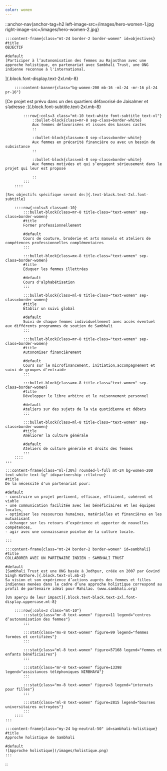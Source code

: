```yaml
---
color: women
---
```


::anchor-nav{anchor-tag=h2 left-image-src=/images/hero-women-1.jpg right-image-src=/images/hero-women-2.jpg}

    :::content-frame{class="mt-24 border-2 border-women" id=objectives}
    #title
    OBJECTIF

    #default
    [Participer à l’autonomisation des femmes au Rajasthan avec une approche holistique, en partenariat avec Sambhali Trust, une ONG indienne reconnue à l'international.
]{.block.font-display.text-2xl.mb-8}

        ::::content-banner{class="bg-women-200 mb-16 -ml-24 -mr-16 pl-24 pr-16"}
[Ce projet est prévu dans un des quartiers défavorisé de Jaisalmer et s’adresse :]{.block.font-subtitle.text-2xl.mb-8}

            :::row{:cols=3 class="mt-10 text-white font-subtitle text-xl"}
                ::bullet-block{class=mr-8 sep-class=border-white}
                Aux femmes défavorisées et issues des basses castes
                ::

                ::bullet-block{class=mx-8 sep-class=border-white}
                Aux femmes en précarité financière ou avec un besoin de subsistance
                ::

                ::bullet-block{class=ml-8 sep-class=border-white}
                Aux femmes motivées et qui s’engagent sérieusement dans le projet qui leur est proposé

                ::
            :::
        ::::

    [Ses objectifs spécifique seront de:]{.text-black.text-2xl.font-subtitle}

        ::::row{:cols=3 class=mt-10}
            :::bullet-block{class=mr-8 title-class="text-women" sep-class=border-women}
            #title
            Former professionnellement

            #default
            Cours de couture, broderie et arts manuels et ateliers de compétences professionnelles complémentaires
            :::
    
            :::bullet-block{class=mx-8 title-class="text-women" sep-class=border-women}
            #title
            Eduquer les femmes illettrées
            
            #default
            Cours d'alphabétisation
            :::
            
            :::bullet-block{class=ml-8 title-class="text-women" sep-class=border-women}
            #title
            Établir un suivi global

            #default
            Suivi de chaque femmes individuellement avec accès éventuel aux différents programmes de soutien de Sambhali
            :::
    
            :::bullet-block{class=mr-8 title-class="text-women" sep-class=border-women}
            #title
            Autonomiser financièrement

            #default
            Cours sur le microfinancement, initiation,accompagnement et suivi de groupes d'entraide
            :::
    
            :::bullet-block{class=mx-8 title-class="text-women" sep-class=border-women}
            #title
            Développer le libre arbitre et le raisonnement personnel

            #default
            Ateliers sur des sujets de la vie quotidienne et débats
            :::
            
            :::bullet-block{class=ml-8 title-class="text-women" sep-class=border-women}
            #title
            Améliorer la culture générale

            #default
            Ateliers de culture générale et droits des femmes
            :::
        ::::
    :::

    :::content-frame{class="ml-[30%] rounded-l-full mt-24 bg-women-200 text-white text-lg" id=partnership :rtl=true}
    #title
    De la nécessité d'un partenariat pour:
    
    #default
    - construire un projet pertinent, efficace, efficient, cohérent et viable
    - une communication facilitée avec les bénéficiaires et les équipes locales,
    - optimiser les ressources humaines, matérielles et financières en les mutualisant
    - échanger sur les retours d’expérience et apporter de nouvelles compétences,
    - agir avec une connaissance pointue de la culture locale.

    :::

    :::content-frame{class="mt-24 border-2 border-women" id=sambhali}
    #title
    COLLABORER AVEC UN PARTENAIRE INDIEN : SAMBHALI TRUST

    #default
    [Sambhali Trust est une ONG basée à Jodhpur, créée en 2007 par Govind Singh Rathore.]{.block.text-xl.mb-2}
    Sa vision et son expérience d’actions auprès des femmes et filles indiennes menées dans le cadre d’une approche holistique correspond au profil de partenaire idéal pour Mahilao. (www.sambhali.org)

    [Un aperçu de leur impact]{.block.text-black.text-2xl.font-display.uppercase.mt-8}

        ::::row{:cols=3 class="mt-10"}
            :::stat{class="mr-8 text-women" figure=11 legend="centres d’autonomisation des femmes"}
            :::
    
            :::stat{class="mx-8 text-women" figure=99 legend="femmes formées et certifiées"}
            :::
            
            :::stat{class="ml-8 text-women" figure=57168 legend="femmes et enfants bénéficiaires"}
            :::
    
            :::stat{class="mr-8 text-women" figure=13398 legend="assistances téléphoniques NIRBHAYA"}
            :::
    
            :::stat{class="mx-8 text-women" figure=3 legend="internats pour filles"}
            :::
            
            :::stat{class="ml-8 text-women" figure=2815 legend="bourses universitaires octroyées"}
            :::
        ::::
    :::

    :::content-frame{class="my-24 bg-neutral-50" id=sambhali-holistique}
    #title
    Approche holistique de Sambhali

    #default
    ![Approche holistique](/images/holistique.png)
    :::

::
